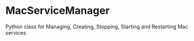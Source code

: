 # MacServiceManager
Python class for Managing, Creating, Stopping, Starting and Restarting Mac services.
